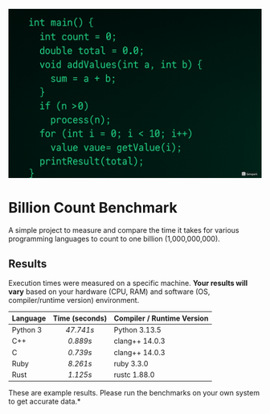 ![project_banner](./assets/app.png)

# Billion Count Benchmark

A simple project to measure and compare the time it takes for various programming languages to count to one billion (1,000,000,000).

## Results

Execution times were measured on a specific machine. **Your results will vary** based on your hardware (CPU, RAM) and software (OS, compiler/runtime version) environment.

| Language          | Time (seconds) | Compiler / Runtime Version |                  
| :---------------- | :------------: | :------------------------- |
| Python 3 | *47.741s* | Python 3.13.5 | 
| C++ | *0.889s* | clang++ 14.0.3 | 
| C | *0.739s* | clang++ 14.0.3 | 
| Ruby | *8.261s* | ruby 3.3.0 |
| Rust | *1.125s* | rustc 1.88.0 | 

These are example results. Please run the benchmarks on your own system to get accurate data.*
